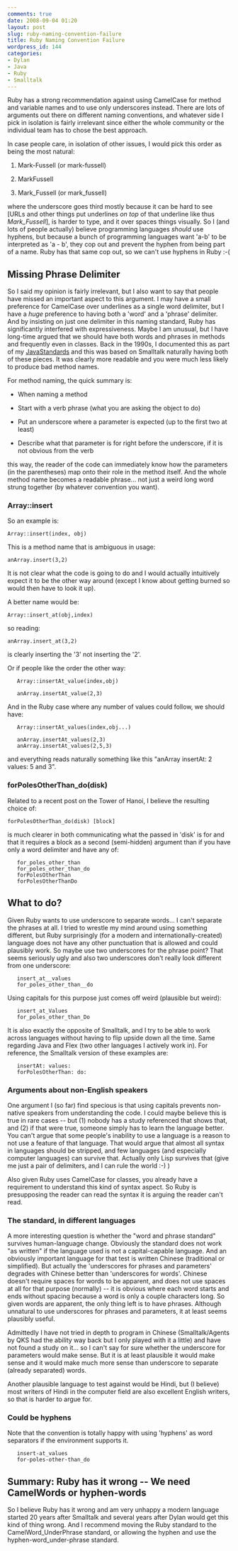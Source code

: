 ```yaml
---
comments: true
date: 2008-09-04 01:20
layout: post
slug: ruby-naming-convention-failure
title: Ruby Naming Convention Failure
wordpress_id: 144
categories:
- Dylan
- Java
- Ruby
- Smalltalk
---
```


Ruby has a strong recommendation against using CamelCase for method and variable names and to use only underscores instead.  There are lots of arguments out there on different naming conventions, and whatever side I pick in isolation is fairly irrelevant since either the whole community or the individual team has to chose the best approach.  

<!-- more -->

In case people care, in isolation of other issues, I would pick this order as being the most natural:



	
  1. Mark-Fussell (or mark-fussell)

	
  2. MarkFussell

	
  3. Mark_Fussell (or mark_fussell)


where the underscore goes third mostly because it can be hard to see [URLs and other things put underlines _on top_ of that underline like thus _Mark_Fussell_], is harder to type, and it over spaces things visually.  So I (and lots of people actually) believe programming languages _should_ use hyphens, but because a bunch of programming languages want 'a-b' to be interpreted as 'a - b', they cop out and prevent the hyphen from being part of a name.  Ruby has that same cop out, so we can't use hyphens in Ruby :-(



## Missing Phrase Delimiter


So I said my opinion is fairly irrelevant, but I also want to say that people have missed an important aspect to this argument.  I may have a small preference for CamelCase over underlines as a single word delimiter, but I have a _huge_ preference to having both a 'word' and a 'phrase' delimiter.  And by insisting on just one delimiter in this naming standard, Ruby has significantly interfered with expressiveness.  Maybe I am unusual, but I have long-time argued that we should have both words and phrases in methods and frequently even in classes.  Back in the 1990s, I documented this as part of my [JavaStandards](http://www.chimu.com/publications/javaStandards2/part0006.html#E11E13) and this was based on Smalltalk naturally having both of these pieces.  It was clearly more readable and you were much less likely to produce bad method names.

For method naming, the quick summary is:



	
  * When naming a method

	
  * Start with a verb phrase (what you are asking the object to do)

	
  * Put an underscore where a parameter is expected (up to the first two at least)

	
  * Describe what that parameter is for right before the underscore, if it is not obvious from the verb


this way, the reader of the code can immediately know how the parameters (in the parentheses) map onto their role in the method itself.  And the whole method name becomes a readable phrase... not just a weird long word strung together (by whatever convention you want).



### Array::insert


So an example is:
   
    
    Array::insert(index, obj)


This is a method name that is ambiguous in usage:
   
    
    anArray.insert(3,2)


It is not clear what the code is going to do and I would actually intuitively expect it to be the other way around (except I know about getting burned so would then have to look it up).

A better name would be:
   
    
    Array::insert_at(obj,index)


so reading:
   
    
    anArray.insert_at(3,2)


is clearly inserting the '3' not inserting the '2'. 

Or if people like the order the other way:

    
    
       Array::insertAt_value(index,obj)
    
       anArray.insertAt_value(2,3)
    



And in the Ruby case where any number of values could follow, we should have:
  
    
    
       Array::insertAt_values(index,obj...)
    
       anArray.insertAt_values(2,3)
       anArray.insertAt_values(2,5,3)
    


and everything reads naturally something like this "anArray insertAt: 2 values: 5 and 3".



### forPolesOtherThan_do(disk)


Related to a recent post on the Tower of Hanoi, I believe the resulting choice of:
   
    
    forPolesOtherThan_do(disk) [block]


is much clearer in both communicating what the passed in 'disk' is for and that it requires a block as a second (semi-hidden) argument than if you have only a word delimiter and have any of:

    
    
       for_poles_other_than
       for_poles_other_than_do
       forPolesOtherThan
       forPolesOtherThanDo
    





## What to do?


Given Ruby wants to use underscore to separate words... I can't separate the phrases at all.  I tried to wrestle my mind around using something different, but Ruby surprisingly (for a modern and internationally-created) language does not have any other punctuation that is allowed and could plausibly work.  So maybe use two underscores for the phrase point?  That seems seriously ugly and also two underscores don't really look different from one underscore:

    
    
       insert_at__values
       for_poles_other_than__do
    



Using capitals for this purpose just comes off weird (plausible but weird):

    
    
       insert_at_Values
       for_poles_other_than_Do
    



It is also exactly the opposite of Smalltalk, and I try to be able to work across languages without having to flip upside down all the time.  Same regarding Java and Flex (two other languages I actively work in).  For reference, the Smalltalk version of these examples are:

    
    
       insertAt: values:
       forPolesOtherThan: do:
    






### Arguments about non-English speakers


One argument I (so far) find specious is that using capitals prevents non-native speakers from understanding the code.  I could maybe believe this is true in rare cases -- but (1) nobody has a study referenced that shows that, and (2) if that were true, someone simply has to learn the language better.  You can't argue that some people's inability to use a language is a reason to not use a feature of that language.  That would argue that almost all syntax in languages should be stripped, and few languages (and especially computer languages) can survive that.  Actually only Lisp survives that (give me just a pair of delimiters, and I can rule the world :-) )

Also given Ruby uses CamelCase for classes, you already have a requirement to understand this kind of syntax aspect.  So Ruby is presupposing the reader can read the syntax it is arguing the reader can't read.



### The standard, in different languages


A more interesting question is whether the "word and phrase standard" survives human-language change.  Obviously the standard does not work "as written" if the language used is not a capital-capable language.  And an obviously important language for that test is written Chinese (traditional or simplified).  But actually the 'underscores for phrases and parameters' degrades with Chinese better than 'underscores for words'.  Chinese doesn't require spaces for words to be apparent, and does not use spaces at all for that purpose (normally) -- it is obvious where each word starts and ends without spacing because a word is only a couple characters long.  So given words are apparent, the only thing left is to have phrases.  Although unnatural to use underscores for phrases and parameters, it at least seems plausibly useful.

Admittedly I have not tried in depth to program in Chinese (Smalltalk/Agents by QKS had the ability way back but I only played with it a little) and have not found a study on it...  so I can't say for sure whether the underscore for parameters would make sense.  But it is at least plausible it would make sense and it would make much more sense than underscore to separate (already separated) words.

Another plausible language to test against would be Hindi, but (I believe) most writers of Hindi in the computer field are also excellent English writers, so that is harder to argue for.



### Could be hyphens


Note that the convention is totally happy with using 'hyphens' as word separators if the environment supports it.


    
    
       insert-at_values
       for-poles-other-than_do
    





## Summary: Ruby has it wrong -- We need CamelWords or hyphen-words


So I believe Ruby has it wrong and am very unhappy a modern language started 20 years after Smalltalk and several years after Dylan would get this kind of thing wrong.  And I recommend moving the Ruby standard to the CamelWord_UnderPhrase standard, or allowing the hyphen and use the hyphen-word_under-phrase standard.




